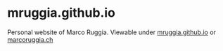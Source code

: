 # mruggia.github.io

Personal website of Marco Ruggia. Viewable under [mruggia.github.io](https://mruggia.github.io/) or [marcoruggia.ch](https://marcoruggia.ch/)
